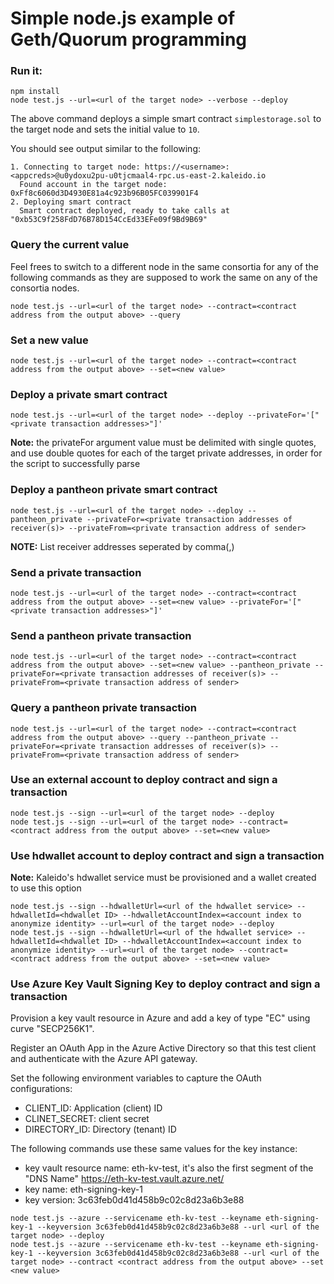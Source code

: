 # Simple node.js example of Geth/Quorum programming

### Run it:
```
npm install
node test.js --url=<url of the target node> --verbose --deploy
```

The above command deploys a simple smart contract `simplestorage.sol` to the target node and sets the initial value to `10`.

You should see output similar to the following:
```
1. Connecting to target node: https://<username>:<appcreds>@u0ydoxu2pu-u0tjcmaal4-rpc.us-east-2.kaleido.io
  Found account in the target node: 0xFf8c6060d3D4930E81a4c923b96B05FC039901F4
2. Deploying smart contract
  Smart contract deployed, ready to take calls at "0xb53C9f258FdD76B78D154CcEd33EFe09f9Bd9B69"
```

### Query the current value
Feel frees to switch to a different node in the same consortia for any of the following commands as they are supposed to work the same on any of the consortia nodes.

```
node test.js --url=<url of the target node> --contract=<contract address from the output above> --query
```

### Set a new value
```
node test.js --url=<url of the target node> --contract=<contract address from the output above> --set=<new value>
```

### Deploy a private smart contract
```
node test.js --url=<url of the target node> --deploy --privateFor='["<private transaction addresses>"]'
```
**Note:** the privateFor argument value must be delimited with single quotes, and use double quotes for each of the target private addresses, in order for the script to successfully parse

### Deploy a pantheon private smart contract
```
node test.js --url=<url of the target node> --deploy --pantheon_private --privateFor=<private transaction addresses of receiver(s)> --privateFrom=<private transaction address of sender>
```
**NOTE:** List receiver addresses seperated by comma(,)

### Send a private transaction
```
node test.js --url=<url of the target node> --contract=<contract address from the output above> --set=<new value> --privateFor='["<private transaction addresses>"]'
```

### Send a pantheon private transaction
```
node test.js --url=<url of the target node> --contract=<contract address from the output above> --set=<new value> --pantheon_private --privateFor=<private transaction addresses of receiver(s)> --privateFrom=<private transaction address of sender>
```

### Query a pantheon private transaction
```
node test.js --url=<url of the target node> --contract=<contract address from the output above> --query --pantheon_private --privateFor=<private transaction addresses of receiver(s)> --privateFrom=<private transaction address of sender>
```

### Use an external account to deploy contract and sign a transaction
```
node test.js --sign --url=<url of the target node> --deploy
node test.js --sign --url=<url of the target node> --contract=<contract address from the output above> --set=<new value>
```

### Use hdwallet account to deploy contract and sign a transaction

**Note:** Kaleido's hdwallet service must be provisioned and a wallet created to use this option

```
node test.js --sign --hdwalletUrl=<url of the hdwallet service> --hdwalletId=<hdwallet ID> --hdwalletAccountIndex=<account index to anonymize identity> --url=<url of the target node> --deploy
node test.js --sign --hdwalletUrl=<url of the hdwallet service> --hdwalletId=<hdwallet ID> --hdwalletAccountIndex=<account index to anonymize identity> --url=<url of the target node> --contract=<contract address from the output above> --set=<new value>
```

### Use Azure Key Vault Signing Key to deploy contract and sign a transaction

Provision a key vault resource in Azure and add a key of type "EC" using curve "SECP256K1".

Register an OAuth App in the Azure Active Directory so that this test client and authenticate with the Azure API gateway.

Set the following environment variables to capture the OAuth configurations:
* CLIENT_ID: Application (client) ID
* CLINET_SECRET: client secret
* DIRECTORY_ID: Directory (tenant) ID

The following commands use these same values for the key instance:
* key vault resource name: eth-kv-test, it's also the first segment of the "DNS Name" https://eth-kv-test.vault.azure.net/
* key name: eth-signing-key-1
* key version: 3c63feb0d41d458b9c02c8d23a6b3e88

```
node test.js --azure --servicename eth-kv-test --keyname eth-signing-key-1 --keyversion 3c63feb0d41d458b9c02c8d23a6b3e88 --url <url of the target node> --deploy
node test.js --azure --servicename eth-kv-test --keyname eth-signing-key-1 --keyversion 3c63feb0d41d458b9c02c8d23a6b3e88 --url <url of the target node> --contract <contract address from the output above> --set <new value>
```